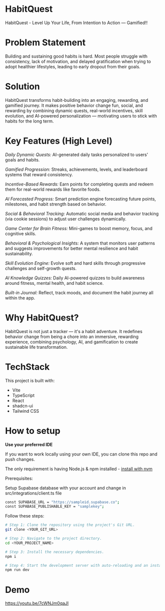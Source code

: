 # HabitQuest
HabitQuest - Level Up Your Life, From Intention to Action — Gamified!!

# Problem Statement

Building and sustaining good habits is hard.
Most people struggle with consistency, lack of motivation, and delayed gratification when trying to adopt healthier lifestyles, leading to early dropout from their goals.

# Solution

HabitQuest transforms habit-building into an engaging, rewarding, and gamified journey.
It makes positive behavior change fun, social, and rewarding by combining dynamic quests, real-world incentives, skill evolution, and AI-powered personalization — motivating users to stick with habits for the long term.

# Key Features (High Level)

*Daily Dynamic Quests:*
AI-generated daily tasks personalized to users' goals and habits.

*Gamified Progression:*
Streaks, achievements, levels, and leaderboard systems that reward consistency.

*Incentive-Based Rewards:*
Earn points for completing quests and redeem them for real-world rewards like favorite foods.

*AI Forecasted Progress:*
Smart prediction engine forecasting future points, milestones, and habit strength based on behavior.

*Social & Behavioral Tracking:*
Automatic social media and behavior tracking (via cookie sessions) to adjust user challenges dynamically.

*Game Center for Brain Fitness:*
Mini-games to boost memory, focus, and cognitive skills.

*Behavioral & Psychological Insights:*
A system that monitors user patterns and suggests improvements for better mental resilience and habit sustainability.

*Skill Evolution Engine:*
Evolve soft and hard skills through progressive challenges and self-growth quests.

*AI Knowledge Quizzes:*
Daily AI-powered quizzes to build awareness around fitness, mental health, and habit science.

*Built-in Journal:*
Reflect, track moods, and document the habit journey all within the app.

# Why HabitQuest?

HabitQuest is not just a tracker — it's a habit adventure.
It redefines behavior change from being a chore into an immersive, rewarding experience, combining psychology, AI, and gamification to create sustainable life transformation.

# TechStack

This project is built with:

- Vite
- TypeScript
- React
- shadcn-ui
- Tailwind CSS


# How to setup

**Use your preferred IDE**

If you want to work locally using your own IDE, you can clone this repo and push changes. 

The only requirement is having Node.js & npm installed - [install with nvm](https://github.com/nvm-sh/nvm#installing-and-updating)

Prerequisites:

Setup Supabase database with your account and change in src/integrations/client.ts file

```sh
const SUPABASE_URL = "https://sampleid.supabase.co";
const SUPABASE_PUBLISHABLE_KEY = "samplekey";
```

Follow these steps:

```sh
# Step 1: Clone the repository using the project's Git URL.
git clone <YOUR_GIT_URL>

# Step 2: Navigate to the project directory.
cd <YOUR_PROJECT_NAME>

# Step 3: Install the necessary dependencies.
npm i

# Step 4: Start the development server with auto-reloading and an instant preview.
npm run dev
```

# Demo
https://youtu.be/7cWNJm0qaJI
